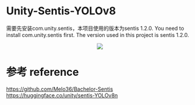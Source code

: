 # Unity-Sentis-YOLOv8
需要先安装com.unity.sentis，本项目使用的版本为sentis 1.2.0.
You need to install com.unity.sentis first. The version used in this project is sentis 1.2.0.
<div align="center">
  <img src="https://img-blog.csdnimg.cn/direct/bffb5e3014134f6db116985da7fecc1f.gif">
</div>

# 参考 reference
https://github.com/Melo36/Bachelor-Sentis
https://huggingface.co/unity/sentis-YOLOv8n
